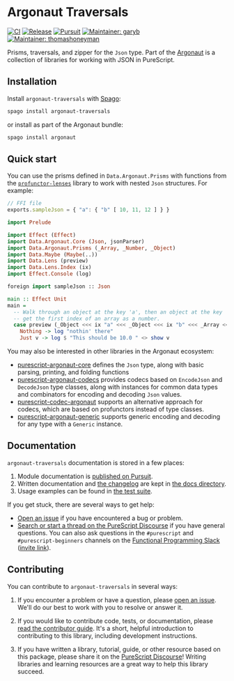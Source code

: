 # Argonaut Traversals

[![CI](https://github.com/purescript-contrib/purescript-argonaut-traversals/workflows/CI/badge.svg?branch=main)](https://github.com/purescript-contrib/purescript-argonaut-traversals/actions?query=workflow%3ACI+branch%3Amain)
[![Release](http://img.shields.io/github/release/purescript-contrib/purescript-argonaut-traversals.svg)](https://github.com/purescript-contrib/purescript-argonaut-traversals/releases)
[![Pursuit](http://pursuit.purescript.org/packages/purescript-argonaut-traversals/badge)](http://pursuit.purescript.org/packages/purescript-argonaut-traversals)
[![Maintainer: garyb](https://img.shields.io/badge/maintainer-garyb-teal.svg)](http://github.com/garyb)
[![Maintainer: thomashoneyman](https://img.shields.io/badge/maintainer-thomashoneyman-teal.svg)](http://github.com/thomashoneyman)

Prisms, traversals, and zipper for the `Json` type. Part of the [Argonaut](https://github.com/purescript-contrib/purescript-argonaut) is a collection of libraries for working with JSON in PureScript.

## Installation

Install `argonaut-traversals` with [Spago](https://github.com/purescript/spago):

```sh
spago install argonaut-traversals
```

or install as part of the Argonaut bundle:

```sh
spago install argonaut
```

## Quick start

You can use the prisms defined in `Data.Argonaut.Prisms` with functions from the [`profunctor-lenses`](https://github.com/purescript-contrib/purescript-profunctor-lenses) library to work with nested `Json` structures. For example:

```js
// FFI file
exports.sampleJson = { "a": { "b" [ 10, 11, 12 ] } }
```

```purs
import Prelude

import Effect (Effect)
import Data.Argonaut.Core (Json, jsonParser)
import Data.Argonaut.Prisms (_Array, _Number, _Object)
import Data.Maybe (Maybe(..))
import Data.Lens (preview)
import Data.Lens.Index (ix)
import Effect.Console (log)

foreign import sampleJson :: Json

main :: Effect Unit
main =
  -- Walk through an object at the key 'a', then an object at the key 'b', then
  -- get the first index of an array as a number.
  case preview (_Object <<< ix "a" <<< _Object <<< ix "b" <<< _Array <<< ix 0 <<< _Number) json of
    Nothing -> log "nothin' there"
    Just v -> log $ "This should be 10.0 " <> show v
```

You may also be interested in other libraries in the Argonaut ecosystem:

- [purescript-argonaut-core](https://github.com/purescript-contrib/purescript-argonaut-core) defines the `Json` type, along with basic parsing, printing, and folding functions
- [purescript-argonaut-codecs](https://github.com/purescript-contrib/purescript-argonaut-codecs) provides codecs based on `EncodeJson` and `DecodeJson` type classes, along with instances for common data types and combinators for encoding and decoding `Json` values.
- [purescript-codec-argonaut](https://github.com/garyb/purescript-codec-argonaut) supports an alternative approach for codecs, which are based on profunctors instead of type classes.
- [purescript-argonaut-generic](https://github.com/purescript-contrib/purescript-argonaut-generic) supports generic encoding and decoding for any type with a `Generic` instance.

## Documentation

`argonaut-traversals` documentation is stored in a few places:

1. Module documentation is [published on Pursuit](https://pursuit.purescript.org/packages/purescript-argonaut-traversals).
2. Written documentation and [the changelog](./docs/CHANGELOG.md) are kept in [the docs directory](./docs).
3. Usage examples can be found in [the test suite](./test).

If you get stuck, there are several ways to get help:

- [Open an issue](https://github.com/purescript-contrib/purescript-argonaut-traversals/issues) if you have encountered a bug or problem.
- [Search or start a thread on the PureScript Discourse](https://discourse.purescript.org) if you have general questions. You can also ask questions in the `#purescript` and `#purescript-beginners` channels on the [Functional Programming Slack](https://functionalprogramming.slack.com) ([invite link](https://fpchat-invite.herokuapp.com/)).

## Contributing

You can contribute to `argonaut-traversals` in several ways:

1. If you encounter a problem or have a question, please [open an issue](https://github.com/purescript-contrib/purescript-argonaut-traversals/issues). We'll do our best to work with you to resolve or answer it.

2. If you would like to contribute code, tests, or documentation, please [read the contributor guide](./.github/CONTRIBUTING.md). It's a short, helpful introduction to contributing to this library, including development instructions.

3. If you have written a library, tutorial, guide, or other resource based on this package, please share it on the [PureScript Discourse](https://discourse.purescript.org)! Writing libraries and learning resources are a great way to help this library succeed.
